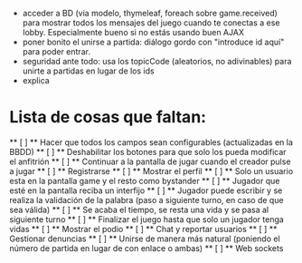 - acceder a BD (via modelo, thymeleaf, foreach sobre game.received) para mostrar todos los  mensajes del juego cuando te conectas a ese lobby. Especialmente bueno si no estás usando buen AJAX 
- poner bonito el unirse a partida: diálogo gordo con "introduce id aquí" para poder entrar. 
- seguridad ante todo: usa los topicCode (aleatorios, no adivinables) para unirte a partidas en lugar de los ids
- explica 


# Lista de cosas que faltan:
** [  ] ** Hacer que todos los campos sean configurables (actualizadas en la BBDD)
** [  ] ** Deshabilitar los botones para que solo los pueda modificar el anfitrión
** [  ] ** Continuar a la pantalla de jugar cuando el creador pulse a jugar
** [  ] ** Registrarse
** [  ] ** Mostrar el perfil
** [  ] ** Solo un usuario esta en la pantalla game y el resto como bystander
** [  ] ** Jugador que esté en la pantalla reciba un interfijo
** [  ] ** Jugador puede escribir y se realiza la validación de la palabra (paso a siguiente turno, en caso de que sea válida)
** [  ] ** Se acaba el tiempo, se resta una vida y se pasa al siguiente turno
** [  ] ** Finalizar el juego hasta que solo un jugador tenga vidas
** [  ] ** Mostrar el podio
** [  ] ** Chat y reportar usuarios
** [  ] ** Gestionar denuncias
** [  ] ** Unirse de manera más natural (poniendo el número de partida en lugar de con enlace o ambas)
** [  ] ** Web sockets